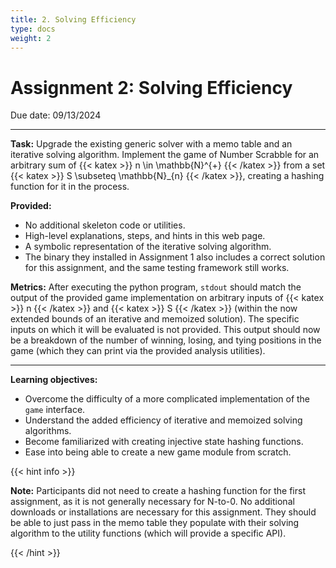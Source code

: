 ```yaml
---
title: 2. Solving Efficiency
type: docs
weight: 2
---
```


# Assignment 2: Solving Efficiency

Due date: 09/13/2024

---

**Task:** Upgrade the existing generic solver with a memo table and an iterative solving algorithm. Implement the game of Number Scrabble for an arbitrary sum of {{< katex >}} n \in \mathbb{N}^{+} {{< /katex >}} from a set {{< katex >}} S \subseteq \mathbb{N}_{n} {{< /katex >}}, creating a hashing function for it in the process.

**Provided:**

* No additional skeleton code or utilities.
* High-level explanations, steps, and hints in this web page.
* A symbolic representation of the iterative solving algorithm.
* The binary they installed in Assignment 1 also includes a correct solution for this assignment, and the same testing framework still works.

**Metrics:** After executing the python program, `stdout` should match the output of the provided game implementation on arbitrary inputs of {{< katex >}} n {{< /katex >}} and {{< katex >}} S {{< /katex >}} (within the now extended bounds of an iterative and memoized solution). The specific inputs on which it will be evaluated is not provided. This output should now be a breakdown of the number of winning, losing, and tying positions in the game (which they can print via the provided analysis utilities).

---

**Learning objectives:**

* Overcome the difficulty of a more complicated implementation of the `game` interface.
* Understand the added efficiency of iterative and memoized solving algorithms.
* Become familiarized with creating injective state hashing functions.
* Ease into being able to create a new game module from scratch.

{{< hint info >}}

**Note:** Participants did not need to create a hashing function for the first assignment, as it is not generally necessary for N-to-0. No additional downloads or installations are necessary for this assignment. They should be able to just pass in the memo table they populate with their solving algorithm to the utility functions (which will provide a specific API).

{{< /hint >}}
